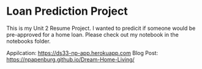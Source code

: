 # Loan Prediction Project
This is my Unit 2 Resume Project. I wanted to predicit if someone would be pre-approved for a home loan. Please check out my notebook in the notebooks folder.

Appilcation: https://ds33-np-app.herokuapp.com
Blog Post: https://npapenburg.github.io/Dream-Home-Living/